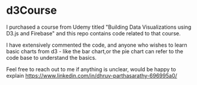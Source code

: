 # d3Course

I purchased a course from Udemy titled "Building Data Visualizations using D3.js and Firebase" and this repo contains code related to that course.

I have extensively commented the code, and anyone who wishes to learn basic charts from d3 - like the bar chart,or the pie chart can refer to the code base to understand the basics.

Feel free to reach out to me if anything is unclear, would be happy to explain
https://www.linkedin.com/in/dhruv-parthasarathy-696995a0/
